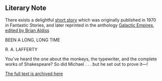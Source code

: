 ## Literary Note

There exists a delightful [short story](http://kasmana.people.cofc.edu/MATHFICT/mfview.php?callnumber=mf464) which was originally published in 1970 in Fantastic Stories, and later reprinted in the anthology [Galactic Empires, edited by Brian Aldiss](http://brianaldiss.co.uk/writing/edited-by-brian/edited-by-a-m/galactic-empires/)

BEEN A LONG, LONG TIME

R. A. LAFFERTY 

You’ve heard the one about the monkeys, the typewriter, and 
the complete works of Shakespeare? So did Michael . . . but he 
set out to prove it—! 

[The full text is archived here](https://archive.org/stream/Fantastic_v20n02_1970-12/Fantastic_v20n02_1970-12_djvu.txt)
